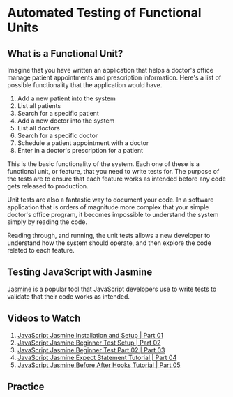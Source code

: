 # Automated Testing of Functional Units

## What is a Functional Unit?

Imagine that you have written an application that helps a doctor's office manage patient appointments and prescription information. Here's a list of possible functionality that the application would have.

1. Add a new patient into the system
1. List all patients
1. Search for a specific patient
1. Add a new doctor into the system
1. List all doctors
1. Search for a specific doctor
1. Schedule a patient appointment with a doctor
1. Enter in a doctor's prescription for a patient

This is the basic functionality of the system. Each one of these is a functional unit, or feature, that you need to write tests for. The purpose of the tests are to ensure that each feature works as intended before any code gets released to production.

Unit tests are also a fantastic way to document your code. In a software application that is orders of magnitude more complex that your simple doctor's office program, it becomes impossible to understand the system simply by reading the code.

Reading through, and running, the unit tests allows a new developer to understand how the system should operate, and then explore the code related to each feature.

## Testing JavaScript with Jasmine

[Jasmine](https://jasmine.github.io/) is a popular tool that JavaScript developers use to write tests to validate that their code works as intended. 

## Videos to Watch

1. [JavaScript Jasmine Installation and Setup | Part 01](https://www.youtube.com/watch?v=Ac2sBrkSK-c&t=159s)
1. [JavaScript Jasmine Beginner Test Setup | Part 02](https://www.youtube.com/watch?v=g0q8pCsCB4o)
1. [JavaScript Jasmine Beginner Test Part 02 | Part 03](https://www.youtube.com/watch?v=-R2B6RxzGmk)
1. [JavaScript Jasmine Expect Statement Tutorial | Part 04](https://www.youtube.com/watch?v=NzOzCg6No60)
1. [JavaScript Jasmine Before After Hooks Tutorial | Part 05](https://www.youtube.com/watch?v=FfewZDrnVBA)

## Practice


